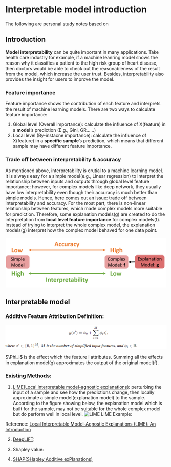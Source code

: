 # Interpretable model introduction
The following are personal study notes based on

## Introduction
**Model interpretability** can be quite important in many applications. Take health care industry for example, if a machine leanring model shows the reason why it classifies a patient to the high risk group of heart disease, then doctors would be able to check out the reasonableness of the result from the model, which increase the user trust. Besides, interpretability also provides the insight for users to improve the model.

### Feature importance
Feature importance shows the contribution of each feature and interprets the result of machine learning models. There are two ways to calculate feature importance: 
1. Global level (Overall importance): calculate the influence of X(feature) in a **model**’s prediction (E.g., Gini, GR……)
2. Local level (By-instacne importance): calculate the influence of X(feature) in a **specific sample**’s prediction, which means that different sample may have different feature importance.

### Trade off between interpretability & accuracy
As mentioned above, interpretability is crutial to a machine learning model. It is always easy for a simple model(e.g., Linear regression) to interpret the relationship between inputs and outputs through global level feature importance; however, for complex models like deep network, they usually have low interpretability even though their accuracy is much better than simple models. Hence, here comes out an issue: trade off between interpretability and accuracy. For the most part, there is non-linear relationship between features, which made complex models more suitable for prediction. Therefore, some explanation models(g) are created to do the interpretation from **local level feature importance** for complex models(f). Instead of trying to interpret the whole complex model, the explanation models(g) interpret how the complex model behaved for one data point.
<p align="center">
  <img src="./Trade_off.png" alt="Trade off between interpretability & accuracy" title="Trade off between interpretability & accuracy" width="500">
</p>

## Interpretable model
### Additive Feature Attribution Definition:
<p align="center">
  <img src="./Additive_definition.png" alt="Additive Feature Attribution Definition" title="Additive Feature Attribution Definition" width="700">
</p>
$\Phi_i$ is the effect which the feature i attributes. Summing all the effects in explanation model(g) approximates the output of the original model(f).

### Existing Methods:
1. [LIME(Local interpretable model-agnostic explanations)](https://www.kdd.org/kdd2016/papers/files/rfp0573-ribeiroA.pdf): perturbing the input of a sample and see how the predictions change, then locally approximate a simple model(explanation model) to the sample. According to the figure showing below, the explanation model which is built for the sample, may not be suitable for the whole complex model but do perform well in local level.
![LIME](https://github.com/ITingHung/Interpretable-model-introduction/blob/master/LIME.png "LIME")
LIME Example:

Reference: [Local Interpretable Model-Agnostic Explanations (LIME): An Introduction](https://www.oreilly.com/learning/introduction-to-local-interpretable-model-agnostic-explanations-lime)

2. [DeepLIFT](https://arxiv.org/abs/1704.02685):

3. Shapley value:

4. [SHAP(SHapley Additive exPlanations)](http://papers.nips.cc/paper/7062-a-unified-approach-to-interpreting-model-predictions)

